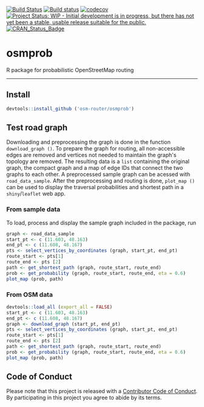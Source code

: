 <!-- README.md is generated from README.Rmd. Please edit that file -->
[![Build Status](https://travis-ci.org/osm-router/osmprob.svg?branch=master)](https://travis-ci.org/osm-router/osmprob) [![Build status](https://ci.appveyor.com/api/projects/status/lw5a4udgpjpaf2if?svg=true)](https://ci.appveyor.com/project/karpfen/osmprob) [![codecov](https://codecov.io/gh/osm-router/osmprob/branch/master/graph/badge.svg)](https://codecov.io/gh/osm-router/osmprob) [![Project Status: WIP - Initial development is in progress, but there has not yet been a stable, usable release suitable for the public.](http://www.repostatus.org/badges/latest/wip.svg)](http://www.repostatus.org/#wip) [![CRAN\_Status\_Badge](http://www.r-pkg.org/badges/version/osmprob)](http://cran.r-project.org/web/packages/osmprob)

osmprob
=======

R package for probabilistic OpenStreetMap routing

------------------------------------------------------------------------

Install
-------

``` r
devtools::install_github ('osm-router/osmprob')
```

Test road graph
---------------

Downloading and preprocessing the graph is done in the function `download_graph ()`. To prepare the graph for routing, all non-accessible edges are removed and vertices not needed to maintain the graph's topology are removed. The resulting data is a `list` containing the original graph, the compact graph and a map of edge IDs that connect the two graphs to each other. A preprocessed sample graph can be acessed with `road_data_sample`. After the preprocessing and routing is done, `plot_map ()` can be used to display the traversal probabilities and shortest path in a `shiny`/`leaflet` web app.

### From sample data

To load, process and display the sample graph included in the package, run

``` r
graph <- road_data_sample
start_pt <- c (11.603, 48.163)
end_pt <- c (11.608, 48.167)
pts <- select_vertices_by_coordinates (graph, start_pt, end_pt)
route_start <- pts[1]
route_end <- pts [2]
path <- get_shortest_path (graph, route_start, route_end)
prob <- get_probability (graph, route_start, route_end, eta = 0.6)
plot_map (prob, path)
```

### From OSM data

``` r
devtools::load_all (export_all = FALSE)
start_pt <- c (11.603, 48.163)
end_pt <- c (11.608, 48.167)
graph <- download_graph (start_pt, end_pt)
pts <- select_vertices_by_coordinates (graph, start_pt, end_pt)
route_start <- pts[1]
route_end <- pts [2]
path <- get_shortest_path (graph, route_start, route_end)
prob <- get_probability (graph, route_start, route_end, eta = 0.6)
plot_map (prob, path)
```

Code of Conduct
---------------

Please note that this project is released with a [Contributor Code of Conduct](https://github.com/osm-router/osmprob/blob/master/CONDUCT.md). By participating in this project you agree to abide by its terms.
